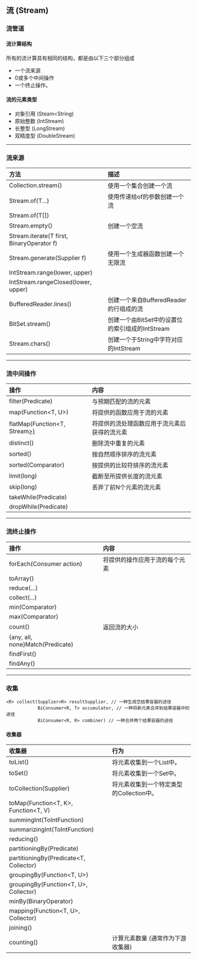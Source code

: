 ## 流 (Stream)

### 流管道
#### 流计算结构
所有的流计算具有相同的结构，都是由以下三个部分组成
* 一个流来源
* 0或多个中间操作
* 一个终止操作。
#### 流的元素类型
* 对象引用 (Steam<String)
* 原始整数 (IntStream)
* 长整型 (LongStream)
* 双精度型 (DoubleStream)
***

### 流来源
方法|描述
:--|:--
Collection.stream()|使用一个集合创建一个流
Stream.of(T...)|使用传递给of的参数创建一个流
Stream.of(T[])|
Stream.empty()|创建一个空流
Stream.iterate(T first, BinaryOperator<T> f)|
Stream.generate(Supplier<T> f)|使用一个生成器函数创建一个无限流
IntStream.range(lower, upper)|
IntStream.rangeClosed(lower, upper)|
BufferedReader.lines()|创建一个来自BufferedReader的行组成的流
BitSet.stream()|创建一个由BitSet中的设置位的索引组成的IntStream
Stream.chars()|创建一个于String中字符对应的IntStream
***

### 流中间操作
操作|内容
:--|:--
filter(Predicate<T>)|与预期匹配的流的元素
map(Function<T, U>)|将提供的函数应用于流的元素
flatMap(Function<T, Stream<U>>)|将提供的流处理函数应用于流元素后获得的流元素
distinct()|删除流中重复的元素
sorted()|按自然顺序排序的流元素
sorted(Comparator<T>)|按提供的比较符排序的流元素
limit(long)|截断至所提供长度的流元素
skip(long)|丢弃了前N个元素的流元素
takeWhile(Predicate<T>)|
dropWhile(Predicate<T>)|
***

### 流终止操作
操作|内容
:--|:--
forEach(Consumer<T> action)|将提供的操作应用于流的每个元素
toArray()|
reduce(...)|
collect(...)|
min(Comparator<T>)|
max(Comparator<T>)|
count()|返回流的大小
{any, all, none}Match(Predicate<T>)|
findFirst()|
findAny()|
***

### 收集
```
<R> collect(Supplier<R> resultSupplier, // 一种生成空结果容器的途径
            BiConsumer<R, T> accumulator, // 一种将新元素合并到结果容器中的途径
            BiConsumer<R, R> combiner) // 一种合并两个结果容器的途径
```
#### 收集器
收集器|行为
:--|:--
toList()|将元素收集到一个List中。
toSet()|将元素收集到一个Set中。
toCollection(Supplier<Collection>)|将元素收集到一个特定类型的Collection中。
toMap(Function<T, K>, Function<T, V)|
summingInt(ToIntFunction<T>)|
summarizingInt(ToIntFunction<T>)|
reducing()|
partitioningBy(Predicate<T>)|
partitioningBy(Predicate<T, Collector)|
groupingBy(Function<T, U>)|
groupingBy(Function<T, U>, Collector)|
minBy(BinaryOperator<T>)|
mapping(Function<T, U>, Collector)|
joining()|
counting()|计算元素数量 (通常作为下游收集器)
